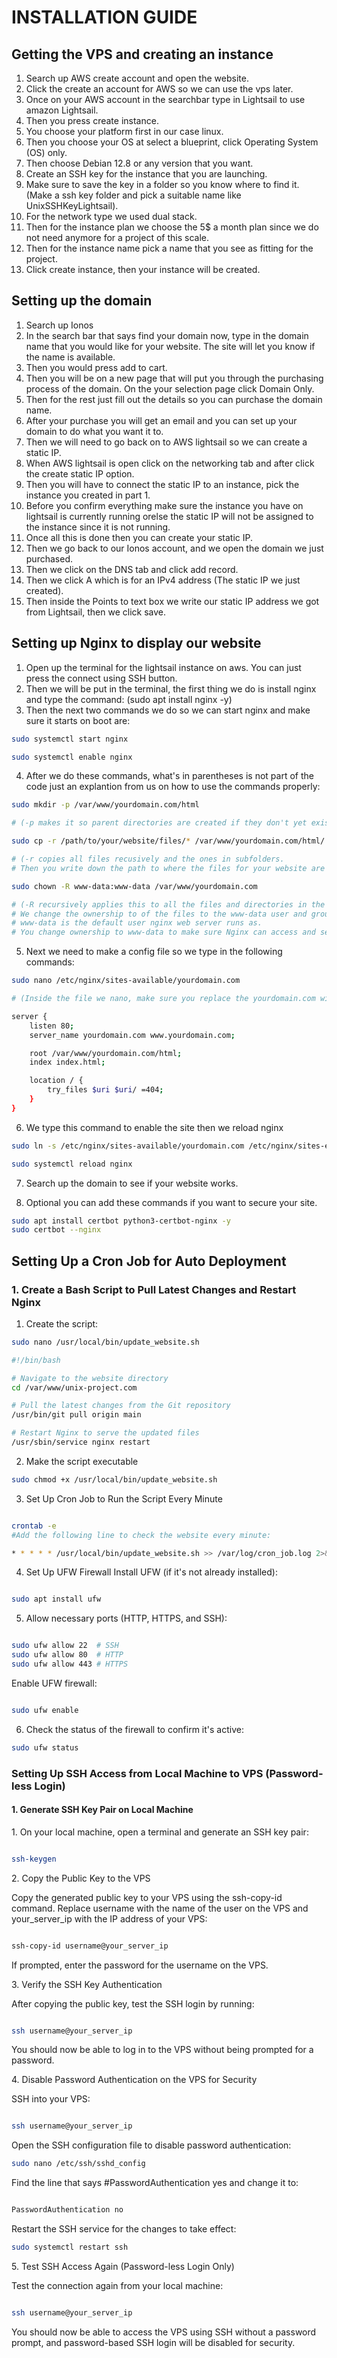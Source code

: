 # INSTALLATION GUIDE 
## Getting the VPS and creating an instance
1. Search up AWS create account and open the website.
2. Click the create an account for AWS so we can use the vps later.
3. Once on your AWS account in the searchbar type in Lightsail to use amazon Lightsail.
4. Then you press create instance.
5. You choose your platform first in our case linux.
6. Then you choose your OS at select a blueprint, click Operating System (OS) only.
7. Then choose Debian 12.8 or any version that you want.
8. Create an SSH key for the instance that you are launching.
9. Make sure to save the key in a folder so you know where to find it. (Make a ssh key folder and pick a suitable name like UnixSSHKeyLightsail).
10. For the network type we used dual stack.
11. Then for the instance plan we choose the 5$ a month plan since we do not need anymore for a project of this scale.
12. Then for the instance name pick a name that you see as fitting for the project.
13. Click create instance, then your instance will be created.

## Setting up the domain
1. Search up Ionos
2. In the search bar that says find your domain now, type in the domain name that you would like for your website. The site will let you know if the name is available.
3. Then you would press add to cart.
4. Then you will be on a new page that will put you through the purchasing process of the domain. On the your selection page click Domain Only.
5. Then for the rest just fill out the details so you can purchase the domain name.
6. After your purchase you will get an email and you can set up your domain to do what you want it to.
7. Then we will need to go back on to AWS lightsail so we can create a static IP.
8. When AWS lightsail is open click on the networking tab and after click the create static IP option.
9. Then you will have to connect the static IP to an instance, pick the instance you created in part 1.
10. Before you confirm everything make sure the instance you have on lightsail is currently running orelse the static IP will not be assigned to the instance since it is not running.
11. Once all this is done then you can create your static IP.
12. Then we go back to our Ionos account, and we open the domain we just purchased.
13. Then we click on the DNS tab and click add record.
14. Then we click A which is for an IPv4 address (The static IP we just created).
15. Then inside the Points to text box we write our static IP address we got from Lightsail, then we click save.

## Setting up Nginx to display our website
1. Open up the terminal for the lightsail instance on aws. You can just press the connect using SSH button.
2. Then we will be put in the terminal, the first thing we do is install nginx and type the command: (sudo apt install nginx -y)
3. Then the next two commands we do so we can start nginx and make sure it starts on boot are:
```bash
sudo systemctl start nginx

sudo systemctl enable nginx
```
4. After we do these commands, what's in parentheses is not part of the code just an explantion from us on how to use the commands properly:
```bash
sudo mkdir -p /var/www/yourdomain.com/html

# (-p makes it so parent directories are created if they don't yet exist. yourdomain.com, replace this with your actual domain name)

sudo cp -r /path/to/your/website/files/* /var/www/yourdomain.com/html/

# (-r copies all files recusively and the ones in subfolders. 
# Then you write down the path to where the files for your website are stored and copy them to the directory we just made earlier.)

sudo chown -R www-data:www-data /var/www/yourdomain.com

# (-R recursively applies this to all the files and directories in the domain.
# We change the ownership to of the files to the www-data user and group.
# www-data is the default user nginx web server runs as.
# You change ownership to www-data to make sure Nginx can access and serve the files.)
```
5. Next we need to make a config file so we type in the following commands:
```bash
sudo nano /etc/nginx/sites-available/yourdomain.com

# (Inside the file we nano, make sure you replace the yourdomain.com with your actual domain)

server {
    listen 80;
    server_name yourdomain.com www.yourdomain.com;

    root /var/www/yourdomain.com/html;
    index index.html; 

    location / {
        try_files $uri $uri/ =404;
    }
}
```
6. We type this command to enable the site then we reload nginx
```bash
sudo ln -s /etc/nginx/sites-available/yourdomain.com /etc/nginx/sites-enabled/

sudo systemctl reload nginx
```
7. Search up the domain to see if your website works.

8. Optional you can add these commands if you want to secure your site.
```bash
sudo apt install certbot python3-certbot-nginx -y
sudo certbot --nginx
```
## Setting Up a Cron Job for Auto Deployment

### 1. Create a Bash Script to Pull Latest Changes and Restart Nginx
1. Create the script:

```bash
sudo nano /usr/local/bin/update_website.sh

#!/bin/bash

# Navigate to the website directory
cd /var/www/unix-project.com

# Pull the latest changes from the Git repository
/usr/bin/git pull origin main

# Restart Nginx to serve the updated files
/usr/sbin/service nginx restart
```
2. Make the script executable
   
```bash
sudo chmod +x /usr/local/bin/update_website.sh

```
3. Set Up Cron Job to Run the Script Every Minute
   
```bash

crontab -e
#Add the following line to check the website every minute:

* * * * * /usr/local/bin/update_website.sh >> /var/log/cron_job.log 2>&1

```

4. Set Up UFW Firewall
Install UFW (if it's not already installed):

```bash

sudo apt install ufw
```
5. Allow necessary ports (HTTP, HTTPS, and SSH):

```bash

sudo ufw allow 22  # SSH
sudo ufw allow 80  # HTTP
sudo ufw allow 443 # HTTPS
```
Enable UFW firewall:

```bash

sudo ufw enable
```
6. Check the status of the firewall to confirm it's active:

```bash
sudo ufw status
```

### Setting Up SSH Access from Local Machine to VPS (Password-less Login)

#### 1. Generate SSH Key Pair on Local Machine

1\. On your local machine, open a terminal and generate an SSH key pair:

```bash

ssh-keygen
```

2\. Copy the Public Key to the VPS

Copy the generated public key to your VPS using the ssh-copy-id command. Replace username with the name of the user on the VPS and your_server_ip with the IP address of your VPS:

```bash

ssh-copy-id username@your_server_ip
```
If prompted, enter the password for the username on the VPS.

3\. Verify the SSH Key Authentication

After copying the public key, test the SSH login by running:

```bash

ssh username@your_server_ip
```
You should now be able to log in to the VPS without being prompted for a password.

4\. Disable Password Authentication on the VPS for Security

SSH into your VPS:

```bash

ssh username@your_server_ip
```
Open the SSH configuration file to disable password authentication:

```bash
sudo nano /etc/ssh/sshd_config
```
Find the line that says #PasswordAuthentication yes and change it to:

```bash

PasswordAuthentication no
```

Restart the SSH service for the changes to take effect:

```bash
sudo systemctl restart ssh
```

5\. Test SSH Access Again (Password-less Login Only)

Test the connection again from your local machine:

```bash

ssh username@your_server_ip
```
You should now be able to access the VPS using SSH without a password prompt, and password-based SSH login will be disabled for security.


